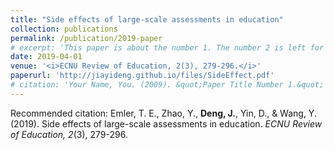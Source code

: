```yaml
---
title: "Side effects of large-scale assessments in education"
collection: publications
permalink: /publication/2019-paper
# excerpt: 'This paper is about the number 1. The number 2 is left for future work.'
date: 2019-04-01
venue: '<i>ECNU Review of Education, 2(3), 279-296.</i>'
paperurl: 'http://jiayideng.github.io/files/SideEffect.pdf'
# citation: 'Your Name, You. (2009). &quot;Paper Title Number 1.&quot; <i>Applied Psychological Measurement.</i>.'
---
```



Recommended citation: Emler, T. E., Zhao, Y., **Deng, J.**, Yin, D., & Wang, Y. (2019). Side effects of large-scale assessments in education. <i>ECNU Review of Education, 2</i>(3), 279-296.


